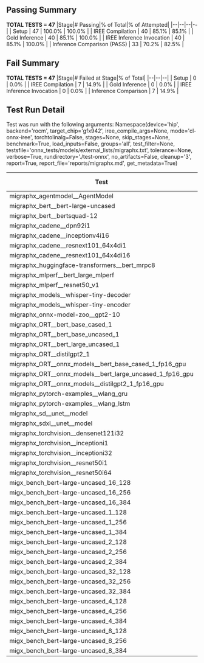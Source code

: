 ## Passing Summary

**TOTAL TESTS = 47**
|Stage|# Passing|% of Total|% of Attempted|
|--|--|--|--|
| Setup | 47 | 100.0% | 100.0% |
| IREE Compilation | 40 | 85.1% | 85.1% |
| Gold Inference | 40 | 85.1% | 100.0% |
| IREE Inference Invocation | 40 | 85.1% | 100.0% |
| Inference Comparison (PASS) | 33 | 70.2% | 82.5% |
## Fail Summary

**TOTAL TESTS = 47**
|Stage|# Failed at Stage|% of Total|
|--|--|--|
| Setup | 0 | 0.0% |
| IREE Compilation | 7 | 14.9% |
| Gold Inference | 0 | 0.0% |
| IREE Inference Invocation | 0 | 0.0% |
| Inference Comparison | 7 | 14.9% |
## Test Run Detail
Test was run with the following arguments:
Namespace(device='hip', backend='rocm', target_chip='gfx942', iree_compile_args=None, mode='cl-onnx-iree', torchtolinalg=False, stages=None, skip_stages=None, benchmark=True, load_inputs=False, groups='all', test_filter=None, testsfile='onnx_tests/models/external_lists/migraphx.txt', tolerance=None, verbose=True, rundirectory='./test-onnx', no_artifacts=False, cleanup='3', report=True, report_file='reports/migraphx.md', get_metadata=True)

| Test | Exit Status | Mean Benchmark Time (ms) | Notes |
|--|--|--|--|
| migraphx_agentmodel__AgentModel | compilation | None | |
| migraphx_bert__bert-large-uncased | PASS | 19.97899056101839 | |
| migraphx_bert__bertsquad-12 | PASS | 211.0604208687113 | |
| migraphx_cadene__dpn92i1 | compilation | None | |
| migraphx_cadene__inceptionv4i16 | PASS | 151.45385799308616 | |
| migraphx_cadene__resnext101_64x4di1 | compilation | None | |
| migraphx_cadene__resnext101_64x4di16 | PASS | 212.653423142102 | |
| migraphx_huggingface-transformers__bert_mrpc8 | PASS | 7.515617875805031 | |
| migraphx_mlperf__bert_large_mlperf | Numerics | 43.741384676347174 | |
| migraphx_mlperf__resnet50_v1 | PASS | 6.5514186511413675 | |
| migraphx_models__whisper-tiny-decoder | PASS | 32.70426450762898 | |
| migraphx_models__whisper-tiny-encoder | Numerics | 52.61032171069811 | |
| migraphx_onnx-model-zoo__gpt2-10 | compilation | None | |
| migraphx_ORT__bert_base_cased_1 | PASS | 112.83321678638458 | |
| migraphx_ORT__bert_base_uncased_1 | PASS | 113.00505568376845 | |
| migraphx_ORT__bert_large_uncased_1 | PASS | 368.5181306209415 | |
| migraphx_ORT__distilgpt2_1 | PASS | 65.59551996884471 | |
| migraphx_ORT__onnx_models__bert_base_cased_1_fp16_gpu | Numerics | 72.0891410174469 | |
| migraphx_ORT__onnx_models__bert_large_uncased_1_fp16_gpu | Numerics | 274.2828188671006 | |
| migraphx_ORT__onnx_models__distilgpt2_1_fp16_gpu | Numerics | 39.271689942289214 | |
| migraphx_pytorch-examples__wlang_gru | PASS | 24.577599614858627 | |
| migraphx_pytorch-examples__wlang_lstm | PASS | 17.54112275150733 | |
| migraphx_sd__unet__model | compilation | None | |
| migraphx_sdxl__unet__model | compilation | None | |
| migraphx_torchvision__densenet121i32 | PASS | 50.83049547725489 | |
| migraphx_torchvision__inceptioni1 | PASS | 15.944098531635419 | |
| migraphx_torchvision__inceptioni32 | PASS | 146.1325948126614 | |
| migraphx_torchvision__resnet50i1 | compilation | None | |
| migraphx_torchvision__resnet50i64 | PASS | 182.56099130182216 | |
| migx_bench_bert-large-uncased_16_128 | PASS | 32.963144740769785 | |
| migx_bench_bert-large-uncased_16_256 | PASS | 57.115836431168844 | |
| migx_bench_bert-large-uncased_16_384 | Numerics | 72.77393053906658 | |
| migx_bench_bert-large-uncased_1_128 | PASS | 13.477905769832432 | |
| migx_bench_bert-large-uncased_1_256 | PASS | 13.852695459682566 | |
| migx_bench_bert-large-uncased_1_384 | PASS | 19.792730325744262 | |
| migx_bench_bert-large-uncased_2_128 | PASS | 13.320942946638054 | |
| migx_bench_bert-large-uncased_2_256 | PASS | 13.970022660990553 | |
| migx_bench_bert-large-uncased_2_384 | PASS | 21.506202004578274 | |
| migx_bench_bert-large-uncased_32_128 | PASS | 68.25379783598085 | |
| migx_bench_bert-large-uncased_32_256 | PASS | 103.89256745665556 | |
| migx_bench_bert-large-uncased_32_384 | Numerics | 144.069349920998 | |
| migx_bench_bert-large-uncased_4_128 | PASS | 15.010143587273275 | |
| migx_bench_bert-large-uncased_4_256 | PASS | 17.26489509190849 | |
| migx_bench_bert-large-uncased_4_384 | PASS | 26.600931687519335 | |
| migx_bench_bert-large-uncased_8_128 | PASS | 19.976365020764728 | |
| migx_bench_bert-large-uncased_8_256 | PASS | 27.91016213595867 | |
| migx_bench_bert-large-uncased_8_384 | PASS | 41.02971360050872 | |
